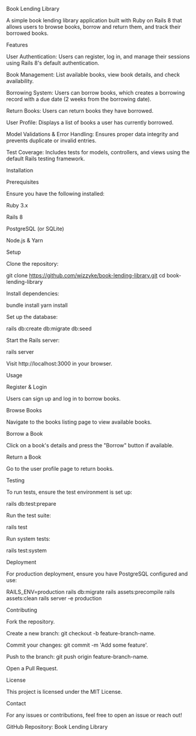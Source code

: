 Book Lending Library

A simple book lending library application built with Ruby on Rails 8 that allows users to browse books, borrow and return them, and track their borrowed books.

Features

User Authentication: Users can register, log in, and manage their sessions using Rails 8's default authentication.

Book Management: List available books, view book details, and check availability.

Borrowing System: Users can borrow books, which creates a borrowing record with a due date (2 weeks from the borrowing date).

Return Books: Users can return books they have borrowed.

User Profile: Displays a list of books a user has currently borrowed.

Model Validations & Error Handling: Ensures proper data integrity and prevents duplicate or invalid entries.

Test Coverage: Includes tests for models, controllers, and views using the default Rails testing framework.

Installation

Prerequisites

Ensure you have the following installed:

Ruby 3.x

Rails 8

PostgreSQL (or SQLite)

Node.js & Yarn 

Setup

Clone the repository:

  git clone https://github.com/wizzyke/book-lending-library.git
  cd book-lending-library

Install dependencies:

  bundle install
  yarn install

Set up the database:

  rails db:create db:migrate db:seed

Start the Rails server:

  rails server

Visit http://localhost:3000 in your browser.

Usage

Register & Login

Users can sign up and log in to borrow books.

Browse Books

Navigate to the books listing page to view available books.

Borrow a Book

Click on a book's details and press the "Borrow" button if available.

Return a Book

Go to the user profile page to return books.

Testing

To run tests, ensure the test environment is set up:

  rails db:test:prepare

Run the test suite:

  rails test

Run system tests:

  rails test:system

Deployment

For production deployment, ensure you have PostgreSQL configured and use:

  RAILS_ENV=production rails db:migrate
  rails assets:precompile
  rails assets:clean
  rails server -e production

Contributing

Fork the repository.

Create a new branch: git checkout -b feature-branch-name.

Commit your changes: git commit -m 'Add some feature'.

Push to the branch: git push origin feature-branch-name.

Open a Pull Request.

License

This project is licensed under the MIT License.

Contact

For any issues or contributions, feel free to open an issue or reach out!

GitHub Repository: Book Lending Library

